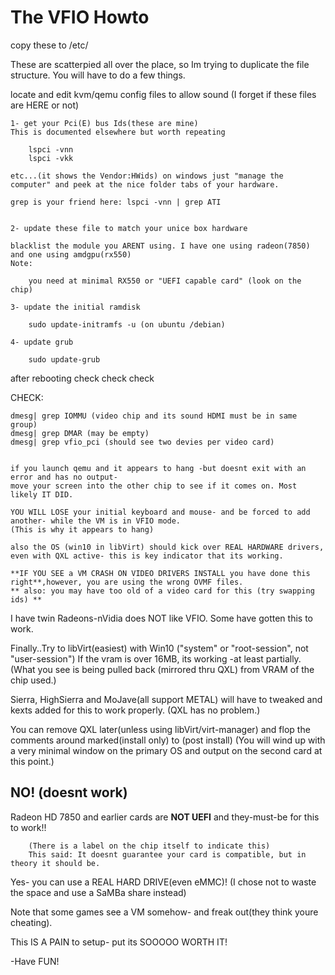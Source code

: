 # The VFIO Howto

copy these to /etc/

These are scatterpied all over the place, so Im trying to duplicate the file structure.
You will have to do a few things.

locate and edit kvm/qemu config files to allow sound
(I forget if these files are HERE or not)

	1- get your Pci(E) bus Ids(these are mine)
	This is documented elsewhere but worth repeating

		lspci -vnn
		lspci -vkk

	etc...(it shows the Vendor:HWids) on windows just "manage the computer" and peek at the nice folder tabs of your hardware.

    grep is your friend here: lspci -vnn | grep ATI
    

	2- update these file to match your unice box hardware

	blacklist the module you ARENT using. I have one using radeon(7850) and one using amdgpu(rx550)
    Note:
    
		you need at minimal RX550 or "UEFI capable card" (look on the chip)

	3- update the initial ramdisk
		
		sudo update-initramfs -u (on ubuntu /debian)

	4- update grub

		sudo update-grub

after rebooting check check check 


CHECK:

	dmesg| grep IOMMU (video chip and its sound HDMI must be in same group)
	dmesg| grep DMAR (may be empty)
	dmesg| grep vfio_pci (should see two devies per video card)
 
 
	if you launch qemu and it appears to hang -but doesnt exit with an error and has no output-
	move your screen into the other chip to see if it comes on. Most likely IT DID.

    YOU WILL LOSE your initial keyboard and mouse- and be forced to add another- while the VM is in VFIO mode.
    (This is why it appears to hang)
  
    also the OS (win10 in libVirt) should kick over REAL HARDWARE drivers, even with QXL active- this is key indicator that its working.
 
	**IF YOU SEE a VM CRASH ON VIDEO DRIVERS INSTALL you have done this right**,however, you are using the wrong OVMF files.
	** also: you may have too old of a video card for this (try swapping ids) **

I have twin Radeons-nVidia does NOT like VFIO. Some have gotten this to work.

Finally..Try to libVirt(easiest) with Win10 ("system" or "root-session", not "user-session")
If the vram is over 16MB, its working -at least partially. 
(What you see is being pulled back (mirrored thru QXL) from VRAM of the chip used.)

Sierra, HighSierra and MoJave(all support METAL) will have to tweaked and kexts added for this to work properly.
(QXL has no problem.)

You can remove QXL later(unless using libVirt/virt-manager) and flop the comments around marked(install only) to (post install)
(You will wind up with a very minimal window on the primary OS and output on the second card at this point.)


## NO! (doesnt work)

Radeon HD 7850 and earlier cards are **NOT UEFI** and they-must-be for this to work!!

		(There is a label on the chip itself to indicate this)
		This said: It doesnt guarantee your card is compatible, but in theory it should be.

Yes- you can use a REAL HARD DRIVE(even eMMC)! (I chose not to waste the space and use a SaMBa share instead)

Note that some games see a VM somehow- and freak out(they think youre cheating).


This IS A PAIN to setup- put its SOOOOO WORTH IT!

-Have FUN!
